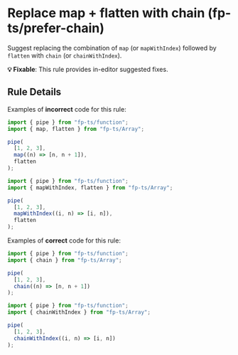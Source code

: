 # Replace map + flatten with chain (fp-ts/prefer-chain)

Suggest replacing the combination of `map` (or `mapWithIndex`) followed by
`flatten` with `chain` (or `chainWithIndex`).

**💡 Fixable**: This rule provides in-editor suggested fixes.

## Rule Details

Examples of **incorrect** code for this rule:

```ts
import { pipe } from "fp-ts/function";
import { map, flatten } from "fp-ts/Array";

pipe(
  [1, 2, 3],
  map((n) => [n, n + 1]),
  flatten
);
```

```ts
import { pipe } from "fp-ts/function";
import { mapWithIndex, flatten } from "fp-ts/Array";

pipe(
  [1, 2, 3],
  mapWithIndex((i, n) => [i, n]),
  flatten
);
```

Examples of **correct** code for this rule:

```ts
import { pipe } from "fp-ts/function";
import { chain } from "fp-ts/Array";

pipe(
  [1, 2, 3],
  chain((n) => [n, n + 1])
);
```

```ts
import { pipe } from "fp-ts/function";
import { chainWithIndex } from "fp-ts/Array";

pipe(
  [1, 2, 3],
  chainWithIndex((i, n) => [i, n])
);
```

